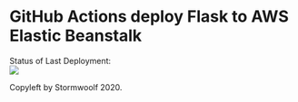 # GitHub Actions deploy Flask to AWS Elastic Beanstalk




Status of Last Deployment:<br>
<img src="https://github.com/Stormwoolf/github-actions-cicd-to-aws/workflows/CI-CD-Pipeline-to-AWS-ElasticBeastalk/badge.svg?branch=master"><br>


Copyleft by Stormwoolf 2020.
